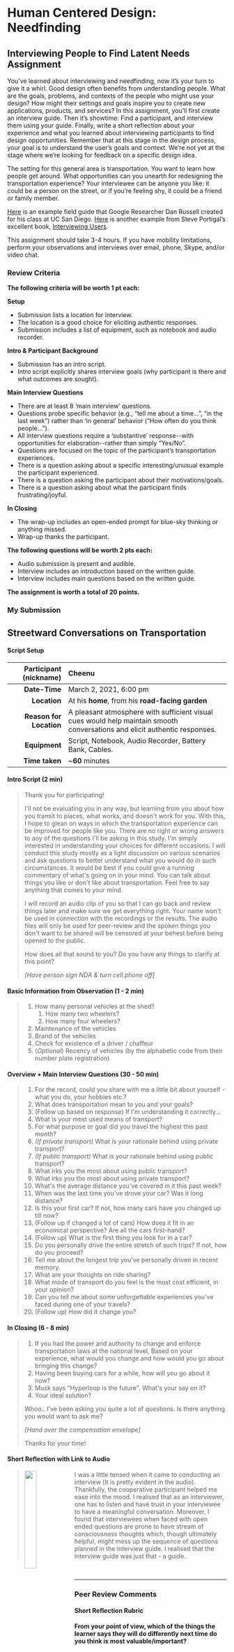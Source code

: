 # Human Centered Design: Needfinding

## **Interviewing People to Find Latent Needs**  Assignment

You’ve learned about interviewing and needfinding, now it’s your turn to give it a whirl. Good design often benefits from understanding people. What are the goals, problems, and contexts of the people who might use your design? How might their settings and goals inspire you to create new applications, products, and services? In this assignment, you’ll first create an interview guide. Then it’s showtime: Find a participant, and interview them using your guide. Finally, write a short reflection about your experience and what you learned about interviewing participants to find design opportunities. Remember that at this stage in the design process, your goal is to understand the user’s goals and context. We’re not yet at the stage where we’re looking for feedback on a specific design idea.

The setting for this general area is transportation. You want to learn how people get around. What opportunities can you unearth for redesigning the transportation experience? Your interviewee can be anyone you like: it could be a person on the street, or if you’re feeling shy, it could be a friend or family member.

[Here](https://www.coursera.org/learn/human-computer-interaction/supplement/oFCEG/example-interview-guide) is an example field guide that Google Researcher Dan Russell created for his class at UC San Diego. [Here](http://rosenfeldmedia.com/app/uploads/2014/10/Portigal-Consulting_Reading-Ahead_Interview_Guide.pdf?680497) is another example from Steve Portigal’s excellent book, [Interviewing Users](http://rosenfeldmedia.com/books/interviewing-users/).

This assignment should take 3-4 hours. If you have mobility limitations, perform your observations and interviews over email, phone, Skype, and/or video chat.

### Review Criteria

**The following criteria will be worth 1 pt each:**

**Setup**

- Submission lists a location for interview.
- The location is a good choice for eliciting authentic responses.
- Submission includes a list of equipment, such as notebook and audio recorder.

**Intro & Participant Background**

- Submission has an intro script.
- Intro script explicitly shares interview goals (why participant is there and what outcomes are sought).

**Main Interview Questions**

- There are at least 8 ‘main interview’ questions.
- Questions probe specific behavior (e.g., “tell me about a time...”, “in the last week”) rather than ‘in general’ behavior (“How often do you think people...”).
- All interview questions require a ‘substantive’ response--with opportunities for elaboration--rather than simply “Yes/No”.
- Questions are focused on the topic of the participant’s transportation experiences.
- There is a question asking about a specific interesting/unusual example the participant experienced.
- There is a question asking the participant about their motivations/goals.
- There is a question asking about what the participant finds frustrating/joyful.

**In Closing**

- The wrap-up includes an open-ended prompt for blue-sky thinking or anything missed.
- Wrap-up thanks the participant.

**The following questions will be worth 2 pts each:**

- Audio submission is present and audible.
- Interview includes an introduction based on the written guide.
- Interview includes main questions based on the written guide.

**The assignment is worth a total of 20 points.**

### My Submission

## Streetward Conversations on Transportation

#### Script Setup

| **Participant** (nickname) | Cheenu                                                       |
| --------------------------: | :------------------------------------------------------------ |
|               **Date-Time** | March 2, 2021, 6:00 pm                                       |
|                **Location** | At his **home**, from his **road-facing garden**             |
|     **Reason for Location** | A pleasant atmosphere with sufficient visual cues would help maintain smooth conversations and elicit authentic responses. |
|               **Equipment** | Script, Notebook, Audio Recorder, Battery Bank, Cables.      |
|              **Time taken** | ~**60** minutes                                              |

#### Intro Script (2 min)
> Thank you for participating!
> 
> I'll not be evaluating you in any way, but learning from you about how you transit to places, what works, and doesn't work for you. With this, I hope to glean on ways in which the transportation experience can be improved for people like you. There are no right or wrong answers to any of the questions I'll be asking in this study. I'm simply interested in understanding your choices for different occasions. I will conduct this study mostly as a light discussion on various scenarios and ask questions to better understand what you would do in such circumstances. It would be best if you could give a running commentary of what's going on in your mind. You can talk about things you like or don't like about transportation. Feel free to say anything that comes to your mind.
> 
> I will record an audio clip of you so that I can go back and review things later and make sure we get everything right. Your name won't be used in connection with the recordings or the results. The audio files will only be used for peer-review and the spoken things you don't want to be shared will be censored at your behest before being opened to the public.
> 
> How does all that sound to you? Do you have any things to clarify at this point?
> 
> *[Have person sign NDA & turn cell phone off]*

#### Basic Information from Observation (1 - 2 min)
> 1. How many personal vehicles at the shed?
>    1. How many two wheelers?
>    2. How many four wheelers?
> 2. Maintenance of the vehicles
> 3. Brand of the vehicles
> 4. Check for existence of a driver / chaffeur
> 5. (*Optional*) Recency of vehicles (by the alphabetic code from their number plate registration)

#### Overview + Main Interview Questions (30 - 50 min)
> 1. For the record, could you share with me a little bit about yourself -what you do, your hobbies etc.?
> 2. What does transportation mean to you and your goals?
> 3. (Follow up based on response) If I'm understanding it correctly...
> 4. What is your most used means of transport? 
> 5. For what purpose or goal did you travel the highest this past month? 
> 6. *(If private transport)* What is your rationale behind using private transport?
> 7. *(If public transport)* What is your rationale behind using public transport?
> 8. What irks you the most about using public transport?
> 9. What irks you the most about using private transport?
> 10. What's the average distance you've covered in it this past week?
> 11. When was the last time you've drove your car? Was it long distance?
> 12. Is this your first car? If not, how many cars have you changed up till now?
> 13. (Follow up if changed a lot of cars) How does it fit in an economical perspective? Are all the cars first-hand?
> 14. (Follow up) What is the first thing you look for in a car?
> 15. Do you personally drive the entire stretch of such trips? If not, how do you proceed?
> 16. Tell me about the longest trip you've personally driven in recent memory.
> 17. What are your thoughts on ride sharing? 
> 18. What mode of transport do you feel is the most cost efficient, in your opinion?
> 19. Can you tell me about some unforgettable experiences you've faced during one of your travels?
> 20. (Follow up) How did it change you?

#### In Closing (6 - 8 min)
> 1. If you had the power and authority to change and enforce transportation laws at the national level, Based on your experience, what would you change and how would you go about bringing this change? 
> 2. Having been buying cars for a while, how will you go about it now?
> 3. Musk says "Hyperloop is the future". What's your say on it?
> 4. Your ideal solution?
> 
>  Whoo.. I've been asking you quite a lot of questions. Is there anything you would want to ask me?
>
>  *[Hand over the compensation envelope]*
>
>  Thanks for your time!

#### Short Reflection with Link to Audio

> [<img align="left" src="https://github.com/arvindcheenu/interaction-design-notes/blob/main/images/transport-albumart.png?raw=true" width="24%" margin-top="-5px"/>](https://soundcloud.com/arvindcheenu/streetward-conversations-on-transportation) I​ was a little tensed when it came to conducting an interview (It is pretty evident in the audio). Thankfully, the cooperative participant helped me ease into the mood. I realised that as an interviewer, one has to listen and have trust in your interviewee to have a meaningful conversation. Moreover, I found that interviewees when faced with open ended questions are prone to have stream of consciousness thoughts which, though ultimately helpful, might mess up the sequence of questions planned in the interview guide. I realised that the interview guide was just that - a guide. 
<br/>

---

### Peer Review Comments

#### Short Reflection Rubric

**From your point of view, which of the things the learner says they will do differently next time do you think is most valuable/important?** 

| ⭐ Reviewer | 💬 Comments |
| :----------------- | :----------------------------------------------------------- |
| **Maggie Dorfman** | being a better active listener (which i also struggled with) |
| **Yige Song**      | N/A                                                          |
| **Tommy**          | Understanding that the sequences of questions will change accordingly and that this was just a guide.<br/>I agree with this and I've had to shuffle my questions around and do follow-ups later on. It's better to go at it like a casual talk. |

#### Overall Assignment Rubric

**The best part of the submission was...**

| ⭐ Reviewer | 💬 Comments |
| :----------------- | :----------------------------------------------------------- |
| **Maggie Dorfman** | it was so detailed. you really went the distance coming up with the questions that you were going to ask.<br/>making sure they were open, but also specific and not leading the interviewee towards the specific answers you wanted to hear |
| **Yige Song**      | You take this assignment seriously. Well done on the choosing of problems, and the interview.<br/>Keep doing that my friend! |
| **Tommy**          | The added end questions were a nice touch to get a little more insight on how the person would handle the situation if they had the power. |

**One thing the submission could do to improve is...**

| ⭐ Reviewer | 💬 Comments |
| :----------------- | :----------------------------------------------------------- |
| **Maggie Dorfman** | like you said, just investing more in the interview as its happening rather than getting caught up in the prep work that you did |
| **Yige Song**      | N/A                                                          |
| **Tommy**          | Practice a few more interviews and do a breathing exercise at the start, it really helps. |

